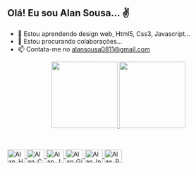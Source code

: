 ## Olá! Eu sou Alan Sousa... ✌️


- 🌱 Estou aprendendo design web, Html5, Css3, Javascript...
- 👯 Estou procurando colaborações...
- 📫 Contata-me no alansousa0811@gmail.com

<div align="center">
  <a href="https://github.com/alansouss">
  <img height="150em" src="https://github-readme-stats.vercel.app/api?username=alansouss&show_icons=true&theme=tokyonight&include_all_commits=true&count_private=true"/>
  <img height="150em" src="https://github-readme-stats.vercel.app/api/top-langs/?username=alansouss&layout=compact&langs_count=7&theme=tokyonight"/>
</div>
  
  ##
  
  <div style="display: inline_block"><br>
    <img align="center" alt="Alan_Html5" height="30" width="40" src="https://cdn.jsdelivr.net/gh/devicons/devicon/icons/html5/html5-original.svg" />
    <img align="center" alt="Alan_Css3" height="30" width="40" src="https://cdn.jsdelivr.net/gh/devicons/devicon/icons/css3/css3-original.svg" />
    <img align="center" alt="Alan_JScript" height="30" width="40" src="https://cdn.jsdelivr.net/gh/devicons/devicon/icons/javascript/javascript-original.svg" />
    <img align="center" alt="Alan_Gimp" height="30" width="40" src="https://cdn.jsdelivr.net/gh/devicons/devicon/icons/gimp/gimp-original.svg" />
    <img align="center" alt="Alan_Inkscape" height="30" width="40" src="https://cdn.jsdelivr.net/gh/devicons/devicon/icons/inkscape/inkscape-original.svg" />
    <img align="center" alt="Alan_Photoshop" height="30" width="40" src="https://cdn.jsdelivr.net/gh/devicons/devicon/icons/photoshop/photoshop-plain.svg" />
  </div>
